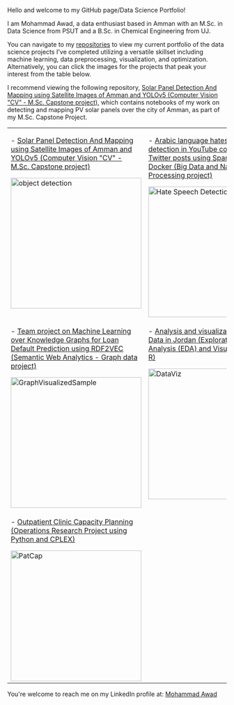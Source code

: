 Hello and welcome to my GitHub page/Data Science Portfolio!

I am Mohammad Awad, a data enthusiast based in Amman with an M.Sc. in Data Science from PSUT and a B.Sc. in Chemical Engineering from UJ.

<p>You can navigate to my <a href="https://github.com/mohammad-awad-ds?tab=repositories">repositories</a> to view my current portfolio of the data science projects I've completed utilizing a versatile skillset including machine learning, data preprocessing, visualization, and optimization. Alternatively, you can click the images for the projects that peak your interest from the table below. 
  
I recommend viewing the following repository, <a href="https://github.com/mohammad-awad-ds/Solar_Panel_DetectionAndMapping_SatelliteImages_YOLOv5/tree/main">Solar Panel Detection And Mapping using Satellite Images of Amman and YOLOv5 (Computer Vision "CV" - M.Sc. Capstone project)</a>, which contains notebooks of my work on detecting and mapping PV solar panels over the city of Amman, as part of my M.Sc. Capstone Project. 

<table>
  <tr>
    <td valign="top">
      <p>- <a href="https://github.com/mohammad-awad-ds/Solar_Panel_DetectionAndMapping_SatelliteImages_YOLOv5/tree/main">Solar Panel Detection And Mapping using Satellite Images of Amman and YOLOv5 (Computer Vision "CV" - M.Sc. Capstone project)</a></p>
      <a href="https://github.com/mohammad-awad-ds/Solar_Panel_DetectionAndMapping_SatelliteImages_YOLOv5/tree/main">
        <img src="https://github.com/mohammad-awad-ds/mohammad-awad-ds/assets/64756947/750358f2-4533-4788-a5fe-20c6b21defd6" alt="object detection" width="300">
      </a>
    </td>
    <td valign="top">
      <p>- <a href="https://github.com/mohammad-awad-ds/NLP-and-Spark-Project-for-Hatespeech-Detection/tree/main">Arabic language hatespeech detection in YouTube comments and Twitter posts using Spark, NLP, and Docker (Big Data and Natural Language Processing project)</a></p>
      <a href="https://github.com/mohammad-awad-ds/NLP-and-Spark-Project-for-Hatespeech-Detection/tree/main">
        <img src="https://github.com/mohammad-awad-ds/mohammad-awad-ds/assets/64756947/f379ce79-1ec3-4341-995a-68ccc31f27f1" alt="Hate Speech Detection" width="300">
      </a>
    </td>
  </tr>
  <tr>
    <td valign="top">
      <p>- <a href="https://github.com/mohammad-awad-ds/LoanDefault_Prediction_ML_Over_KnowledgeGraphs/tree/main">Team project on Machine Learning over Knowledge Graphs for Loan Default Prediction using RDF2VEC (Semantic Web Analytics - Graph data project)</a></p>
      <a href="https://github.com/mohammad-awad-ds/LoanDefault_Prediction_ML_Over_KnowledgeGraphs/tree/main">
        <img src="https://github.com/mohammad-awad-ds/mohammad-awad-ds/assets/64756947/d3d5d841-0982-4655-93e8-fbdffcf7035b" alt="GraphVisualizedSample" width="300">
      </a>
    </td>
    <td valign="top">
      <p>- <a href="https://github.com/mohammad-awad-ds/Data_Analysis_and_Visualization/tree/main">Analysis and visualization of Diabetes Data in Jordan (Exploratory Data Analysis (EDA) and Visualization using R)</a></p>
      <a href="https://github.com/mohammad-awad-ds/Data_Analysis_and_Visualization/tree/main">
        <img src="https://github.com/mohammad-awad-ds/mohammad-awad-ds/assets/64756947/5607f883-1a99-4515-b4f8-1311e232695a" alt="DataViz" width="300">
      </a>
    </td>
  </tr>
  <tr>
    <td valign="top">
      <p>- <a href="https://github.com/mohammad-awad-ds/Operations-Research-Prescriptive-Analytics/tree/main">Outpatient Clinic Capacity Planning (Operations Research Project using Python and CPLEX)</a></p>
      <a href="https://github.com/mohammad-awad-ds/Operations-Research-Prescriptive-Analytics/tree/main">
        <img src="https://github.com/mohammad-awad-ds/mohammad-awad-ds/assets/64756947/04a5b98d-dfbd-4da2-a31f-64e23edf3a50" alt="PatCap" width="300">
      </a>
    </td>
    <td valign="top"></td>
  </tr>
</table>




<p> You're welcome to reach me on my LinkedIn profile at: <a href= "https://linkedin.com/in/mma28">Mohammad Awad</a> </p>
